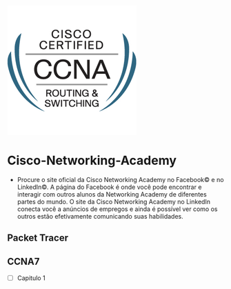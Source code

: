<img src="screenshots/ccna_routerswitching_large.gif" alt="alt text" width="300" height="300">

# Cisco-Networking-Academy

- Procure o site oficial da Cisco Networking Academy no Facebook© e no LinkedIn©. A página do Facebook é onde você pode encontrar e interagir com outros alunos da Networking Academy de diferentes partes do mundo. O site da Cisco Networking Academy no LinkedIn conecta você a anúncios de empregos e ainda é possível ver como os outros estão efetivamente comunicando suas habilidades.

## Packet Tracer
  
  
## CCNA7
  - [ ] Capitulo 1
